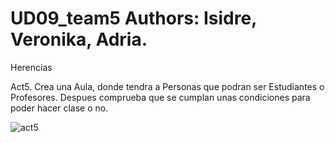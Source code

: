 # UD09_team5  Authors: Isidre, Veronika, Adria.
Herencias




Act5. Crea una Aula, donde tendra a Personas que podran ser Estudiantes o Profesores. Despues comprueba que se cumplan unas condiciones para poder hacer clase o no.

![act5](https://user-images.githubusercontent.com/9555509/163565202-5bc0fe49-4e18-4559-b501-9c029bbbd520.png)
